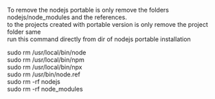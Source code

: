 To remove the nodejs portable is only remove the folders nodejs/node_modules and the references.  
to the projects created with portable version is only remove the project folder same  
run this command directly from dir of nodejs portable installation  
  
sudo rm /usr/local/bin/node  
sudo rm /usr/local/bin/npm  
sudo rm /usr/local/bin/npx  
sudo rm /usr/bin/node.ref  
sudo rm -rf nodejs  
sudo rm -rf node_modules  
